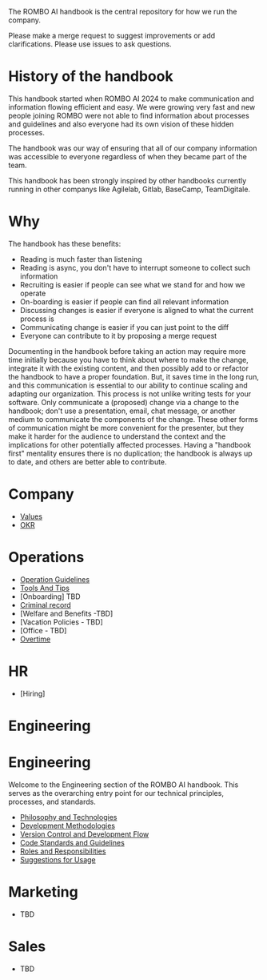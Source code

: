 

The ROMBO AI handbook is the central repository for how we run the company.

Please make a merge request to suggest improvements or add clarifications. Please use issues to ask questions.

# History of the handbook

This handbook started when ROMBO AI 2024 to make communication and information flowing efficient and easy. We were growing very fast and new people joining ROMBO were not able to find information about processes and guidelines and also everyone had its own vision of these hidden processes. 

The handbook was our way of ensuring that all of our company information was accessible to everyone regardless of when they became part of the team. 

This handbook has been strongly inspired by other handbooks currently running in other companys like Agilelab, Gitlab, BaseCamp, TeamDigitale. 

# Why

The handbook has these benefits: 

*   Reading is much faster than listening
*   Reading is async, you don't have to interrupt someone to collect such information
*   Recruiting is easier if people can see what we stand for and how we operate
*   On-boarding is easier if people can find all relevant information
*   Discussing changes is easier if everyone is aligned to what the current process is
*   Communicating change is easier if you can just point to the diff
*   Everyone can contribute to it by proposing a merge request

Documenting in the handbook before taking an action may require more time initially because you have to think about where to make the change, integrate it with the existing content, and then possibly add to or refactor the handbook to have a proper foundation. But, it saves time in the long run, and this communication is essential to our ability to continue scaling and adapting our organization.
This process is not unlike writing tests for your software. Only communicate a (proposed) change via a change to the handbook; don't use a presentation, email, chat message, or another medium to communicate the components of the change. These other forms of communication might be more convenient for the presenter, but they make it harder for the audience to understand the context and the implications for other potentially affected processes.
Having a "handbook first" mentality ensures there is no duplication; the handbook is always up to date, and others are better able to contribute.

# Company

*   [Values](docs/Values.md) 
*   [OKR](docs/OKR.md) 

# Operations

*   [Operation Guidelines](docs/OperationsGuidelines.md)
*   [Tools And Tips](docs/ToolsAndTips.md)
*   [Onboarding] TBD
*   [Criminal record](docs/CriminalRecord.md)
*   [Welfare and Benefits -TBD]
*   [Vacation Policies - TBD]
*   [Office - TBD]
*   [Overtime](docs/Overtime.md)



 # HR

 *   [Hiring]

 # Engineering

# Engineering

Welcome to the Engineering section of the ROMBO AI handbook. This serves as the overarching entry point for our technical principles, processes, and standards.


- [Philosophy and Technologies](Philosophy_and_Technologies.md)
- [Development Methodologies](Development_Methodologies.md)
- [Version Control and Development Flow](Version_Control_and_Development_Flow.md)
- [Code Standards and Guidelines](Code_Standards_and_Guidelines.md)
- [Roles and Responsibilities](Roles_and_Responsibilities.md)
- [Suggestions for Usage](Suggestions_for_Usage.md)

 # Marketing

*   TBD

 # Sales

*   TBD



